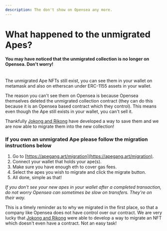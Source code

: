 ```yaml
---
description: The don't show on Opensea any more.
---
```


# What happened to the unmigrated Apes?

#### You may have noticed that the unmigrated collection is no longer on Opensea. Don't worry!

\
The unmigrated Ape NFTs still exist, you can see them in your wallet on metamask and also on etherscan under ERC-1155 assets in your wallet.

The reason you can't see them on Opensea is because Opensea themselves deleted the unmigrated collection contract (they can do this because it is an Opensea based contract which they control). This means even though the Ape still exists in your wallet, you can't sell it.&#x20;

Thankfully [Jokong and Rikong](../about-us/founders.md) have developed a way to save them and we are now able to migrate them into the new collection!

### If you own an unmigrated Ape please follow the migration instructions below

1. &#x20;Go to [https://apegang.art/migration](https://apegang.art/migration).
2. Connect your wallet that holds your ape(s).
3. Make sure you have enough eth to cover gas fees.
4. Select the apes you wish to migrate and click the migrate button.
5. All done, simple as that!

_If you don't see your new apes in your wallet after a completed transaction, do not worry Opensea can sometimes be slow on transfers. They're on their way._



This is a timely reminder as to why we migrated in the first place, so that a company like Opensea does not have control over our contract. We are very lucky that [Jokong and Rikong](../about-us/founders.md) were able to develop a way to migrate an NFT which doesn't even have a contract. Not an easy task!
